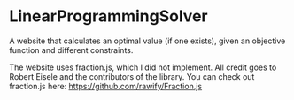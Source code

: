 # LinearProgrammingSolver
A website that calculates an optimal value (if one exists), given an objective function and different constraints.

The website uses fraction.js, which I did not implement. All credit goes to Robert Eisele and the contributors of the library. You can check out fraction.js here: https://github.com/rawify/Fraction.js
